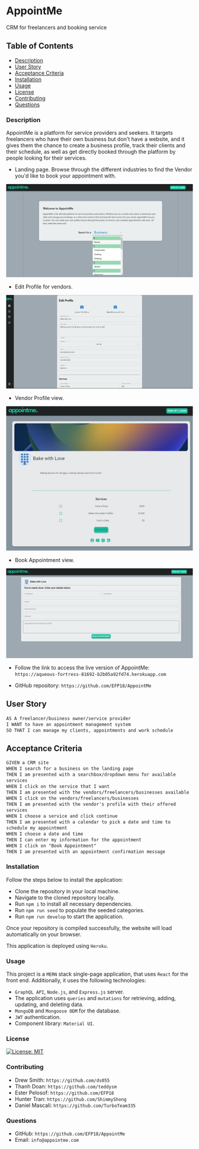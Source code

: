 # AppointMe

CRM for freelancers and booking service

## Table of Contents

- [Description](#description)
- [User Story](#user-story)
- [Acceptance Criteria](#acceptance-criteria)
- [Installation](#installation)
- [Usage](#usage)
- [License](#license)
- [Contributing](#contributing)
- [Questions](#questions)

### Description

AppointMe is a platform for service providers and seekers. It targets freelancers who have their own business but don't have a website, and it gives them the chance to create a business profile, track their clients and their schedule, as well as get directly booked through the platform by people looking for their services.

- Landing page. Browse through the different industries to find the Vendor you'd like to book your appointment with.

![LandingPage](./client/src/images/landingpage.png)

- Edit Profile for vendors.

![EditProfile](./client/src/images/editProfileScreenshot.png)

- Vendor Profile view.

![ClientView](./client/src/images/viewProfileScreenshot.png)

- Book Appointment view.

![BookAppointment](./client/src/images/bookAppointment.png)

- Follow the link to access the live version of AppointMe: `https://aqueous-fortress-81692-b2b05a92fd74.herokuapp.com`

- GitHub repository: `https://github.com/EFP18/AppointMe`

## User Story

```
AS A freelancer/business owner/service provider
I WANT to have an appointment management system
SO THAT I can manage my clients, appointments and work schedule
```

## Acceptance Criteria

```
GIVEN a CRM site
WHEN I search for a business on the landing page
THEN I am presented with a searchbox/dropdown menu for available services
WHEN I click on the service that I want
THEN I am presented with the vendors/freelancers/businesses available
WHEN I click on the vendors/freelancers/businesses
THEN I am presented with the vendor's profile with their offered services
WHEN I choose a service and click continue
THEN I am presented with a calendar to pick a date and time to schedule my appointment
WHEN I choose a date and time
THEN I can enter my information for the appointment
WHEN I click on "Book Appointment"
THEN I am presented with an appointment confirmation message
```

### Installation

Follow the steps below to install the application:

- Clone the repository in your local machine.
- Navigate to the cloned repository locally.
- Run `npm i` to install all necessary dependencies.
- Run `npm run seed` to populate the seeded categories.
- Run `npm run develop` to start the application.

Once your repository is compiled successfully, the website will load automatically on your browser.

This application is deployed using `Heroku`.

### Usage

This project is a `MERN` stack single-page application, that uses `React` for the front end. Additionally, it uses the following technologies:

- `GraphQL API`, `Node.js`, and `Express.js` server.
- The application uses `queries` and `mutations` for retrieving, adding, updating, and deleting data.
- `MongoDB` and `Mongoose ODM` for the database.
- `JWT` authentication.
- Component library: `Material UI`.

### License

[![License: MIT](https://img.shields.io/badge/License-MIT-yellow.svg)](https://opensource.org/licenses/MIT)

### Contributing

- Drew Smith: `https://github.com/ds055`
- Thanh Doan: `https://github.com/teddysm`
- Ester Pelosof: `https://github.com/EFP18`
- Hunter Tran: `https://github.com/ShimmyShong`
- Daniel Mascali: `https://github.com/TurboTeam335`

### Questions

- GitHub: `https://github.com/EFP18/AppointMe`
- Email: `info@appointme.com`
